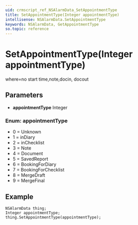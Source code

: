 ```yaml
---
uid: crmscript_ref_NSAlarmData_SetAppointmentType
title: SetAppointmentType(Integer appointmentType)
intellisense: NSAlarmData.SetAppointmentType
keywords: NSAlarmData, GetAppointmentType
so.topic: reference
---
```


# SetAppointmentType(Integer appointmentType)

where=no start time,note,docin, docout

## Parameters

* **appointmentType** Integer

### Enum: appointmentType

* 0 = Unknown
* 1 = inDiary
* 2 = inChecklist
* 3 = Note
* 4 = Document
* 5 = SavedReport
* 6 = BookingForDiary
* 7 = BookingForChecklist
* 8 = MergeDraft
* 9 = MergeFinal

## Example

```crmscript
NSAlarmData thing;
Integer appointmentType;
thing.SetAppointmentType(appointmentType);
```
